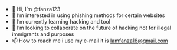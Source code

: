 - 👋 Hi, I’m @fanza123
- 👀 I’m interested in using phishing methods for certain websites 
- 🌱 I’m currently learning hacking and tool 
- 💞️ I’m looking to collaborate on the future of hacking not for illegal immigrants and purposes 
- 📫 How to reach me i use my e-mail it is Iamfanza18@gmail.com 
